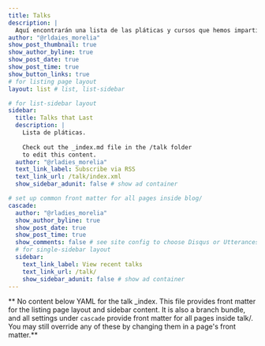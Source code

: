 ```yaml
---
title: Talks
description: |
  Aquí encontrarán una lista de las pláticas y cursos que hemos impartido.
author: "@rldaies_morelia"
show_post_thumbnail: true
show_author_byline: true
show_post_date: true
show_post_time: true
show_button_links: true
# for listing page layout
layout: list # list, list-sidebar

# for list-sidebar layout
sidebar: 
  title: Talks that Last
  description: |
    Lista de pláticas.
    
    Check out the _index.md file in the /talk folder 
    to edit this content. 
  author: "@rladies_morelia"
  text_link_label: Subscribe via RSS
  text_link_url: /talk/index.xml
  show_sidebar_adunit: false # show ad container

# set up common front matter for all pages inside blog/
cascade:
  author: "@rladies_morelia"
  show_author_byline: true
  show_post_date: true
  show_post_time: true
  show_comments: false # see site config to choose Disqus or Utterances
  # for single-sidebar layout
  sidebar:
    text_link_label: View recent talks
    text_link_url: /talk/
    show_sidebar_adunit: false # show ad container
---
```


** No content below YAML for the talk _index. This file provides front matter for the listing page layout and sidebar content. It is also a branch bundle, and all settings under `cascade` provide front matter for all pages inside talk/. You may still override any of these by changing them in a page's front matter.**
